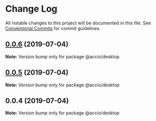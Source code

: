 # Change Log

All notable changes to this project will be documented in this file.
See [Conventional Commits](https://conventionalcommits.org) for commit guidelines.

## [0.0.6](https://github.com/alexeiaccio/desktop/compare/@accio/desktop@0.0.5...@accio/desktop@0.0.6) (2019-07-04)

**Note:** Version bump only for package @accio/desktop





## [0.0.5](https://github.com/alexeiaccio/desktop/compare/@accio/desktop@0.0.4...@accio/desktop@0.0.5) (2019-07-04)

**Note:** Version bump only for package @accio/desktop





## 0.0.4 (2019-07-04)

**Note:** Version bump only for package @accio/desktop
